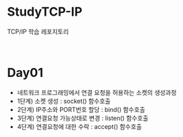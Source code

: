 # StudyTCP-IP
TCP/IP 학습 레포지토리

<br>

# Day01
- 네트워크 프로그래밍에서 연결 요청을 허용하는 소켓의 생성과정
- 1단계) 소켓 생성 : socket() 함수호출
- 2단계) IP주소와 PORT번호 할당 : bind() 함수호출
- 3단계) 연결요청 가능상태로 변경 : listen() 함수호출
- 4단계) 연결요청에 대한 수락 : accept() 함수호출
